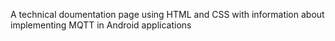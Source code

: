 A technical doumentation page using HTML and CSS with information about implementing MQTT in Android applications
